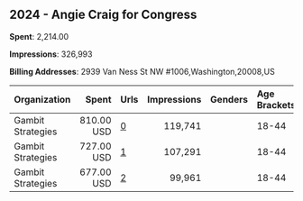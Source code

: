 ## 2024 - Angie Craig for Congress 
**Spent**: 2,214.00

**Impressions**: 326,993

**Billing Addresses**: 2939 Van Ness St NW #1006,Washington,20008,US

|Organization|Spent|Urls|Impressions|Genders|Age Brackets|Country Codes|
|:---|---:|:---|---:|:---|:---|:---|
|Gambit Strategies|810.00 USD|[0](https://www.snap.com/political-ads/asset/a6847716fe1df4386289e9374d42941ce8e8d6c75b2e2bba735d7b737e29e408?mediaType=mp4)|119,741||18-44|united states|
|Gambit Strategies|727.00 USD|[1](https://www.snap.com/political-ads/asset/5a3aa1a5f8c4f1e3fddc589441e0dd9ed67c254895158adb29003fe252694409?mediaType=jpg)|107,291||18-44|united states|
|Gambit Strategies|677.00 USD|[2](https://www.snap.com/political-ads/asset/aad7f39cf9310595c606226f6399c046f20ddf0dd2cffff4b4057c8d38f0b8fa?mediaType=jpg)|99,961||18-44|united states|
